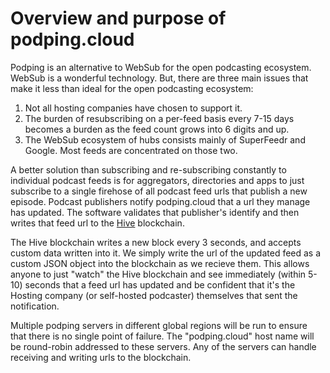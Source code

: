 # Overview and purpose of podping.cloud

Podping is an alternative to WebSub for the open podcasting ecosystem.  WebSub is a wonderful technology.  But, there are three main issues that 
make it less than ideal for the open podcasting ecosystem:

1. Not all hosting companies have chosen to support it.
2. The burden of resubscribing on a per-feed basis every 7-15 days becomes a burden as the feed count grows into 6 digits and up.
3. The WebSub ecosystem of hubs consists mainly of SuperFeedr and Google.  Most feeds are concentrated on those two.

A better solution than subscribing and re-subscribing constantly to individual podcast feeds is for aggregators, directories and apps to 
just subscribe to a single firehose of all podcast feed urls that publish a new episode.  Podcast publishers notify podping.cloud that a url they manage
has updated.  The software validates that publisher's identify and then writes that feed url to the [Hive](https://hive.io/) blockchain.

The Hive blockchain writes a new block every 3 seconds, and accepts custom data written into it.  We simply write the url of the updated feed as a 
custom JSON object into the blockchain as we recieve them.  This allows anyone to just "watch" the Hive blockchain and see immediately (within 5-10) seconds that a 
feed url has updated and be confident that it's the Hosting company (or self-hosted podcaster) themselves that sent the notification.

Multiple podping servers in different global regions will be run to ensure that there is no single point of failure.  The "podping.cloud" host name will be 
round-robin addressed to these servers.  Any of the servers can handle receiving and writing urls to the blockchain.
